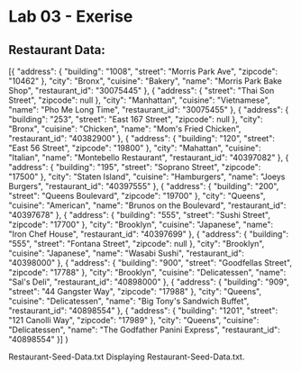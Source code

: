 # Lab 03 - Exerise

## Restaurant Data:

[{
"address": {
"building": "1008",
"street": "Morris Park Ave",
"zipcode": "10462"
},
"city": "Bronx",
"cuisine": "Bakery",
"name": "Morris Park Bake Shop",
"restaurant_id": "30075445"
},
{
"address": {
"street": "Thai Son Street",
"zipcode": null
},
"city": "Manhattan",
"cuisine": "Vietnamese",
"name": "Pho Me Long Time",
"restaurant_id": "30075455"
},
{
"address": {
"building": "253",
"street": "East 167 Street",
"zipcode": null
},
"city": "Bronx",
"cuisine": "Chicken",
"name": "Mom's Fried Chicken",
"restaurant_id": "40382900"
},
{
"address": {
"building": "120",
"street": "East 56 Street",
"zipcode": "19800"
},
"city": "Mahattan",
"cuisine": "Italian",
"name": "Montebello Restaurant",
"restaurant_id": "40397082"
},
{
"address": {
"building": "195",
"street": "Soprano Street",
"zipcode": "17500"
},
"city": "Staten Island",
"cuisine": "Hamburgers",
"name": "Joeys Burgers",
"restaurant_id": "40397555"
},
{
"address": {
"building": "200",
"street": "Queens Boulevard",
"zipcode": "19700"
},
"city": "Queens",
"cuisine": "American",
"name": "Brunos on the Boulevard",
"restaurant_id": "40397678"
},
{
"address": {
"building": "555",
"street": "Sushi Street",
"zipcode": "17700"
},
"city": "Brooklyn",
"cuisine": "Japanese",
"name": "Iron Chef House",
"restaurant_id": "40397699"
},
{
"address": {
"building": "555",
"street": "Fontana Street",
"zipcode": null
},
"city": "Brooklyn",
"cuisine": "Japanese",
"name": "Wasabi Sushi",
"restaurant_id": "40398000"
},
{
"address": {
"building": "900",
"street": "Goodfellas Street",
"zipcode": "17788"
},
"city": "Brooklyn",
"cuisine": "Delicatessen",
"name": "Sal's Deli",
"restaurant_id": "40898000"
},
{
"address": {
"building": "909",
"street": "44 Gangster Way",
"zipcode": "17988"
},
"city": "Queens",
"cuisine": "Delicatessen",
"name": "Big Tony's Sandwich Buffet",
"restaurant_id": "40898554"
},
{
"address": {
"building": "1201",
"street": "121 Canolli Way",
"zipcode": "17989"
},
"city": "Queens",
"cuisine": "Delicatessen",
"name": "The Godfather Panini Express",
"restaurant_id": "40898554"
}]
)

Restaurant-Seed-Data.txt
Displaying Restaurant-Seed-Data.txt.
